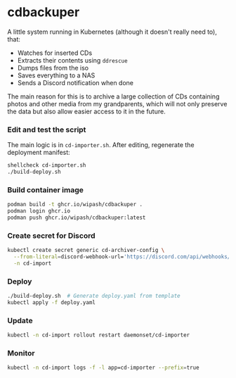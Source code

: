 # cdbackuper
A little system running in Kubernetes (although it doesn't really need to), that:
- Watches for inserted CDs
- Extracts their contents using `ddrescue`
- Dumps files from the iso
- Saves everything to a NAS
- Sends a Discord notification when done

The main reason for this is to archive a large collection of CDs containing photos and other media from my grandparents, which will not only preserve the data but also allow easier access to it in the future.

### Edit and test the script
The main logic is in `cd-importer.sh`. After editing, regenerate the deployment manifest:
```bash
shellcheck cd-importer.sh
./build-deploy.sh
```

### Build container image
```bash
podman build -t ghcr.io/wipash/cdbackuper .
podman login ghcr.io
podman push ghcr.io/wipash/cdbackuper:latest
```

### Create secret for Discord
```bash
kubectl create secret generic cd-archiver-config \
  --from-literal=discord-webhook-url='https://discord.com/api/webhooks/webhookid/webhooktoken' \
  -n cd-import
```

### Deploy
```bash
./build-deploy.sh  # Generate deploy.yaml from template
kubectl apply -f deploy.yaml
```

### Update
```bash
kubectl -n cd-import rollout restart daemonset/cd-importer
```

### Monitor
```bash
kubectl -n cd-import logs -f -l app=cd-importer --prefix=true
```

